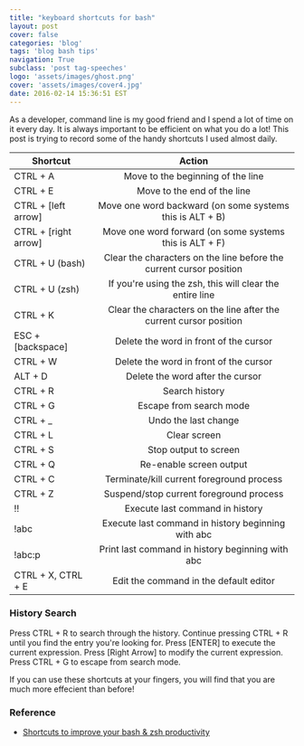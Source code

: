 ```yaml
---
title: "keyboard shortcuts for bash"
layout: post
cover: false
categories: 'blog'
tags: 'blog bash tips'
navigation: True
subclass: 'post tag-speeches'
logo: 'assets/images/ghost.png'
cover: 'assets/images/cover4.jpg'
date: 2016-02-14 15:36:51 EST
---
```


As a developer, command line is my good friend and I spend a lot of time on it every day. It is always important to be efficient on what you do a lot! This post is trying to record some of the handy shortcuts I used almost daily.

| Shortcut                  | Action                                                               |
| ------------------------- |:--------------------------------------------------------------------:|
| CTRL + A                  |  Move to the beginning of the line                                   |
| CTRL + E                  |  Move to the end of the line                                         |
| CTRL + [left arrow]       |  Move one word backward (on some systems this is ALT + B)            |
| CTRL + [right arrow]      |  Move one word forward (on some systems this is ALT + F)             |
| CTRL + U (bash)           |  Clear the characters on the line before the current cursor position |
| CTRL + U (zsh)            |  If you're using the zsh, this will clear the entire line            |
| CTRL + K                  |  Clear the characters on the line after the current cursor position  |
| ESC + [backspace]         |  Delete the word in front of the cursor                              |
| CTRL + W                  |  Delete the word in front of the cursor                              |
| ALT + D                   |  Delete the word after the cursor                                    |
| CTRL + R                  |  Search history                                                      |
| CTRL + G                  |  Escape from search mode                                             |
| CTRL + _                  |  Undo the last change                                                |
| CTRL + L                  |  Clear screen                                                        |
| CTRL + S                  |  Stop output to screen                                               |
| CTRL + Q                  |  Re-enable screen output                                             |
| CTRL + C                  |  Terminate/kill current foreground process                           |
| CTRL + Z                  |  Suspend/stop current foreground process                             |
| !!                        |  Execute last command in history                                     |
| !abc                      |  Execute last command in history beginning with abc                  |
| !abc:p                    |  Print last command in history beginning with abc                    |
| CTRL + X, CTRL + E        |  Edit the command in the default editor                              |

### History Search

Press CTRL + R to search through the history. Continue pressing CTRL + R until you find the entry you're looking for. Press [ENTER] to execute the current expression. Press [Right Arrow] to modify the current expression. Press CTRL + G to escape from search mode.

If you can use these shortcuts at your fingers, you will find that you are much more effecient than before!

### Reference

- [Shortcuts to improve your bash & zsh productivity](http://www.geekmind.net/2011/01/shortcuts-to-improve-your-bash-zsh.html)
